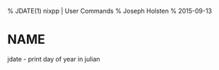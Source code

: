% JDATE(1) nixpp | User Commands
% Joseph Holsten
% 2015-09-13

# NAME

jdate - print day of year in julian
